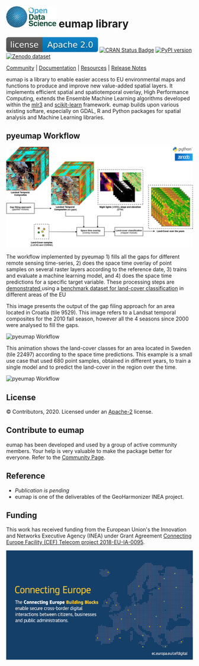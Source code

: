 <img src=img/ODS_logo_450px.png width=135/>  eumap library
===========
[![GitLab license](img/apache2.svg)](./LICENSE)
[![CRAN Status Badge](http://www.r-pkg.org/badges/version/eumap)](http://cran.r-project.org/web/packages/eumap)
[![PyPI version](https://badge.fury.io/py/eumap.svg)](https://pypi.python.org/pypi/eumap/)
[![Zenodo dataset](https://zenodo.org/badge/DOI/10.5281/zenodo.4058447.svg)](http://doi.org/10.5281/zenodo.4058447)

[Community](https://opendatascience.eu) |
[Documentation](https://eumap.readthedocs.org) |
[Resources](demo/README.md) |
[Release Notes](NEWS.md)

eumap is a library to enable easier access to EU environmental maps and functions to produce and improve new value-added spatial layers.
It implements efficient spatial and spatiotemporal overlay, High Performance Computing, extends the Ensemble Machine Learning algorithms developed within the [mlr3](https://mlr3.mlr-org.com/) and [scikit-learn](https://scikit-learn.org) framework.
eumap builds upon various existing softare, especially on GDAL, R and Python packages for spatial analysis and Machine Learning libraries.

pyeumap Workflow 
-------

![pyeumap Workflow](img/pyeumap_workflow.png)

The workflow implemented by pyeumap 1) fills all the gaps for different remote sensing time-series, 2) does the space time overlay of point samples on several raster layers according to the reference date, 3) trains and evaluate a machine learning model, and 4) does the space time predictions for a specific target variable. These processing steps are [demonstrated ](demo/python) using a [benchmark dataset for land-cover classification](http://doi.org/10.5281/zenodo.4058447) in different areas of the EU

This image presents the output of the gap filing approach for an area located in Croatia (tile 9529). This image refers to a Landsat temporal composites for the 2010 fall season, however all the 4 seasons since 2000 were analysed to fill the gaps.

![pyeumap Workflow](img/gapfill_example.png)

This animation shows the land-cover classes for an area located in Sweden (tile 22497) according to the space time predictions. This example is a small use case that used 680 point samples, obtained in different years, to train a single model and to predict the land-cover in the region over the time.

![pyeumap Workflow](img/land_cover_predictions.gif)

License
-------
© Contributors, 2020. Licensed under an [Apache-2](https://gitlab.com/geoharmonizer_inea/eumap/blob/master/LICENSE) license.

Contribute to eumap
---------------------
eumap has been developed and used by a group of active community members. Your help is very valuable to make the package better for everyone. Refer to the [Community Page](https://opendatascience.eu).

Reference
---------
- _Publication is pending_
- eumap is one of the deliverables of the GeoHarmonizer INEA project.

Funding
--------
This work has received funding from the European Union's the Innovation and Networks Executive Agency (INEA) under Grant Agreement [Connecting Europe Facility (CEF) Telecom project 2018-EU-IA-0095](https://ec.europa.eu/inea/en/connecting-europe-facility/cef-telecom/2018-eu-ia-0095).

<img src=img/CEF_programme_logo_650px.png width=650/>
